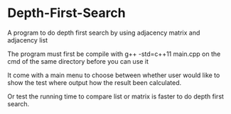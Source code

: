 # Depth-First-Search
A program to do depth first search by using adjacency matrix and adjacency list 

The program must first be compile with g++ -std=c++11 main.cpp on the cmd of the same directory before you can use it

It come with a main menu to choose between whether user would like to show the test where output how the result been calculated.

Or test the running time to compare list or matrix is faster to do depth first search.
